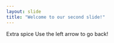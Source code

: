 ```yaml
---
layout: slide
title: "Welcome to our second slide!"
---
```

Extra spice
Use the left arrow to go back!
